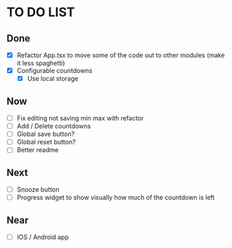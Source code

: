 # TO DO LIST

## Done

* [x] Refactor App.tsx to move some of the code out to other modules (make it
  less spaghetti)
* [x] Configurable countdowns
  * [x] Use local storage

## Now

* [ ] Fix editing not saving min max with refactor
* [ ] Add / Delete countdowns
* [ ] Global save button?
* [ ] Global reset button?
* [ ] Better readme

## Next

* [ ] Snooze button
* [ ] Progress widget to show visually how much of the countdown is left

## Near

* [ ] IOS / Android app
